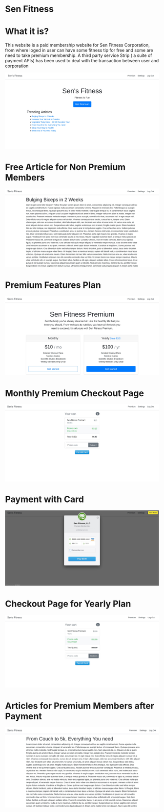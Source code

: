 
# Sen Fitness

# What it is?

This website is a paid membership website for Sen Fitness Corporation, from where loged in user can have some fitness tip for free and some are need to take premium membership.
A third party service Strip ( a suite of payment APIs) has been used to deal with the transaction between user and corporation

![title](sen_fitness_images/home.jpg)

# Free Article for Non Premium Members

![title](sen_fitness_images/non_premium_article.jpg)

# Premium Features Plan

![title](sen_fitness_images/premium_features.jpg)

# Monthly Premium Checkout Page

![title](sen_fitness_images/checkout_monthly.jpg)

# Payment with Card

![title](sen_fitness_images/payment_page.jpg)

# Checkout Page for Yearly Plan

![title](sen_fitness_images/checkout_yearly.jpg)

# Articles for Premium Members after Payment

![title](sen_fitness_images/article_for_premium.jpg)
